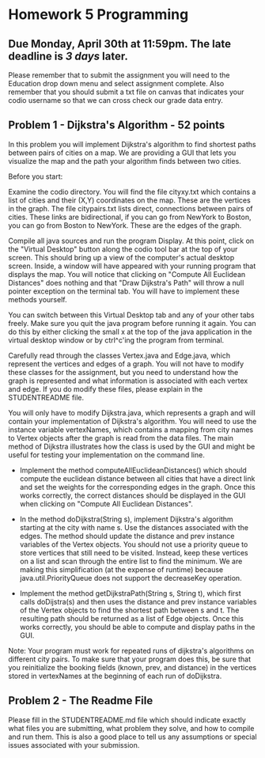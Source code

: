 # Homework 5 Programming

## Due Monday, April 30th at 11:59pm. The late deadline is *3 days* later.

Please remember that to submit the assignment you will need to the Education drop down menu and select 
assignment complete.   Also remember that you should submit a txt file on canvas that indicates your codio username so that we can cross check our grade data entry.

## Problem 1 - Dijkstra's Algorithm - 52 points

In this problem you will implement Dijkstra's algorithm to find shortest paths between pairs of cities on a map. We are providing a GUI that lets you visualize the map and the path your algorithm finds between two cities.

Before you start:

Examine the codio directory.  You will find the file cityxy.txt which contains a list of cities and their (X,Y) coordinates on the map. These are the vertices in the graph. The file citypairs.txt lists direct, connections between pairs of cities. These links are bidirectional, if you can go from NewYork to Boston, you can go from Boston to NewYork. These are the edges of the graph.

Compile all java sources and run the program Display. At this point, click on the "Virtual Desktop" button along the codio tool bar at the top of your screen. This should bring up a view of the computer's actual desktop screen.  Inside, a window will have appeared with your running program that displays the map. You will notice that clicking on "Compute All Euclidean Distances" does nothing and that "Draw Dijkstra's Path" will throw a null pointer exception on the terminal tab. You will have to implement these methods yourself.

You can switch between this Virtual Desktop tab and any of your other tabs freely.  Make sure you quit the java program before running it again. You can do this by either clicking the small x at the top of the java application in the virtual desktop window or by ctrl^c'ing the program from terminal.

Carefully read through the classes Vertex.java and Edge.java, which represent the vertices and edges of a graph. You will not have to modify these classes for the assignment, but you need to understand how the graph is represented and what information is associated with each vertex and edge. If you do modify these files, please explain in the STUDENTREADME file.

You will only have to modify Dijkstra.java, which represents a graph and will contain your implementation of Dijkstra's algorithm. You will need to use the instance variable vertexNames, which contains a mapping from city names to Vertex objects after the graph is read from the data files. The main method of Dijkstra illustrates how the class is used by the GUI and might be useful for testing your implementation on the command line.

* Implement the method computeAllEuclideanDistances() which should compute the euclidean distance between all cities that have a direct link and set the weights for the corresponding edges in the graph. Once this works correctly, the correct distances should be displayed in the GUI when clicking on "Compute All Euclidean Distances".

* In the method doDijkstra(String s), implement Dijkstra's algorithm starting at the city with name s. Use the distances associated with the edges. The method should update the distance and prev instance variables of the Vertex objects. You should not use a priority queue to store vertices that still need to be visited. Instead, keep these vertices on a list and scan through the entire list to find the minimum. We are making this simplification (at the expense of runtime) because java.util.PriorityQueue does not support the decreaseKey operation.

* Implement the method getDijkstraPath(String s, String t), which first calls doDijstra(s) and then uses the distance and prev instance variables of the Vertex objects to find the shortest path between s and t. The resulting path should be returned as a list of Edge objects. Once this works correctly, you should be able to compute and display paths in the GUI.

Note: Your program must work for repeated runs of dijkstra's algorithms on different city pairs.  To make sure that your program does this, be sure that you reinitialize the booking fields (known, prev, and distance) in the vertices stored in vertexNames at the beginning of each run of doDijkstra. 

## Problem 2 - The Readme File

Please fill in the STUDENTREADME.md file which should indicate exactly what files you are submitting, what problem they solve, and how to compile and run them. This is also a good place to tell us any assumptions or special issues associated with your submission.